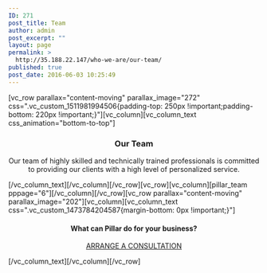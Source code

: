 ```yaml
---
ID: 271
post_title: Team
author: admin
post_excerpt: ""
layout: page
permalink: >
  http://35.188.22.147/who-we-are/our-team/
published: true
post_date: 2016-06-03 10:25:49
---
```

[vc_row parallax="content-moving" parallax_image="272" css=".vc_custom_1511981994506{padding-top: 250px !important;padding-bottom: 220px !important;}"][vc_column][vc_column_text css_animation="bottom-to-top"]
<h3 style="text-align: center;">Our Team</h3>
<p class="lead" style="text-align: center;">Our team of highly skilled and technically trained professionals is committed to providing our clients with a high level of personalized service.</p>
[/vc_column_text][/vc_column][/vc_row][vc_row][vc_column][pillar_team pppage="6"][/vc_column][/vc_row][vc_row parallax="content-moving" parallax_image="202"][vc_column][vc_column_text css=".vc_custom_1473784204587{margin-bottom: 0px !important;}"]
<h4 style="text-align: center;">What can Pillar do for your business?</h4>
<p style="text-align: center;"><a class="btn btn--primary" href="/pages/contact-simple/"><span class="btn__text">ARRANGE A CONSULTATION</span></a></p>
[/vc_column_text][/vc_column][/vc_row]